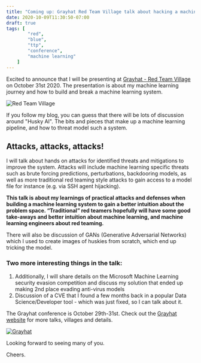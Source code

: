 ```yaml
---
title: "Coming up: Grayhat Red Team Village talk about hacking a machine learning system"
date: 2020-10-09T11:30:50-07:00
draft: true
tags: [
        "red",
        "blue",
        "ttp",
        "conference",
        "machine learning"
    ]
---
```


Excited to announce that I will be presenting at [Grayhat - Red Team Village](https://redteamvillage.io/schedule.html/) on October 31st 2020. The presentation is about my machine learning journey and how to build and break a machine learning system. 

![Red Team Village](/blog/images/2020/rtv-2020-icon-servericon.png)

If you follow my blog, you can guess that there will be lots of discussion around "Husky AI". The bits and pieces that make up a machine learning pipeline, and how to threat model such a system.

## Attacks, attacks, attacks!

I will talk about hands on attacks for identified threats and mitigations to improve the system. Attacks will include machine learning specific threats such as brute forcing predictions, perturbations, backdooring models, as well as more traditional red teaming style attacks to gain access to a model file for instance (e.g. via SSH agent hijacking). 

**This talk is about my learnings of practical attacks and defenses when building a machine learning system to gain a better intuition about the problem space. “Traditional” red teamers hopefully will have some good take-aways and better intuition about machine learning, and machine learning engineers about red teaming.**

There will also be discussion of GANs (Generative Adversarial Networks) which I used to create images of huskies from scratch, which end up tricking the model.

### Two more interesting things in the talk:
1. Additionally, I will share details on the Microsoft Machine Learning security evasion competition and discuss my solution that ended up making 2nd place evading anti-virus models
2. Discussion of a CVE that I found a few months back in a popular Data Science/Developer tool - which was just fixed, so I can talk about it.



The Grayhat conference is October 29th-31st. Check out the [Grayhat website](https://grayhat.co/) for more talks, villages and details.

[![Grayhat](/blog/images/2020/grayhat.png)](https://grayhat.co)


Looking forward to seeing many of you.

Cheers.



